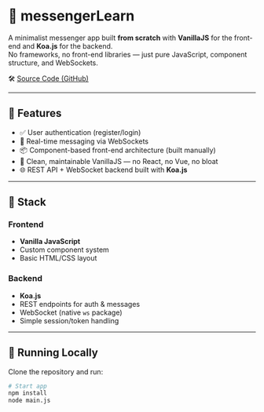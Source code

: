 # 💬 messengerLearn

A minimalist messenger app built **from scratch** with **VanillaJS** for the front-end and **Koa.js** for the backend.  
No frameworks, no front-end libraries — just pure JavaScript, component structure, and WebSockets.

🛠️ [Source Code (GitHub)](https://github.com/p4elkab35t/messengerLearn)

---

## 🎯 Features

- ✅ User authentication (register/login)
- 💬 Real-time messaging via WebSockets
- 📦 Component-based front-end architecture (built manually)
- 🧼 Clean, maintainable VanillaJS — no React, no Vue, no bloat
- 🌐 REST API + WebSocket backend built with **Koa.js**

---

## 🔧 Stack

### Frontend
- **Vanilla JavaScript**
- Custom component system
- Basic HTML/CSS layout

### Backend
- **Koa.js**
- REST endpoints for auth & messages
- WebSocket (native `ws` package)
- Simple session/token handling

---
## 🚀 Running Locally

Clone the repository and run:

```bash
# Start app
npm install
node main.js
```
